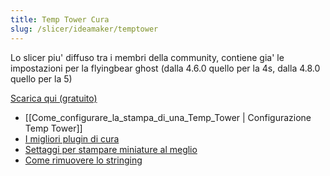 ```yaml
---
title: Temp Tower Cura
slug: /slicer/ideamaker/temptower
---
```


Lo slicer piu' diffuso tra i membri della community, contiene gia' le impostazioni per la flyingbear ghost (dalla 4.6.0 quello per la 4s, dalla 4.8.0 quello per la 5)

[Scarica qui (gratuito)](https://ultimaker.com/software/ultimaker-cura)

*  [[Come_configurare_la_stampa_di_una_Temp_Tower | Configurazione Temp Tower]]
*  [I migliori plugin di cura](https://all3dp.com/2/5-must-have-cura-plugins)
*  [Settaggi per stampare miniature al meglio](https://www.youtube.com/watch?v=AqEWl51s9Rw)
*  [Come rimuovere lo stringing](https://youtu.be/_QRb54zVPfQ)

